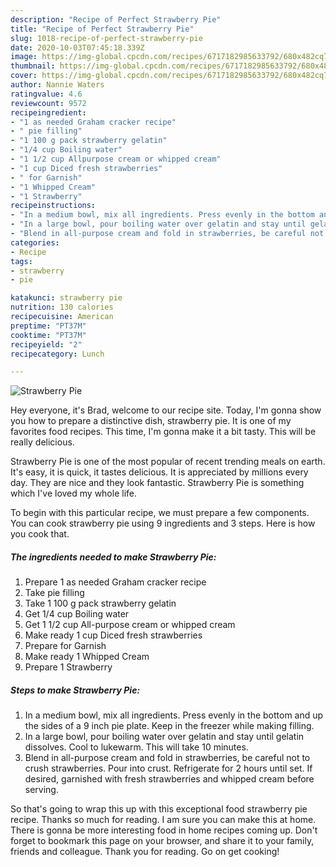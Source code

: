 ```yaml
---
description: "Recipe of Perfect Strawberry Pie"
title: "Recipe of Perfect Strawberry Pie"
slug: 1018-recipe-of-perfect-strawberry-pie
date: 2020-10-03T07:45:18.339Z
image: https://img-global.cpcdn.com/recipes/6717182985633792/680x482cq70/strawberry-pie-recipe-main-photo.jpg
thumbnail: https://img-global.cpcdn.com/recipes/6717182985633792/680x482cq70/strawberry-pie-recipe-main-photo.jpg
cover: https://img-global.cpcdn.com/recipes/6717182985633792/680x482cq70/strawberry-pie-recipe-main-photo.jpg
author: Nannie Waters
ratingvalue: 4.6
reviewcount: 9572
recipeingredient:
- "1 as needed Graham cracker recipe"
- " pie filling"
- "1 100 g pack strawberry gelatin"
- "1/4 cup Boiling water"
- "1 1/2 cup Allpurpose cream or whipped cream"
- "1 cup Diced fresh strawberries"
- " for Garnish"
- "1 Whipped Cream"
- "1 Strawberry"
recipeinstructions:
- "In a medium bowl, mix all ingredients. Press evenly in the bottom and up the sides of a 9 inch pie plate. Keep in the freezer while making filling."
- "In a large bowl, pour boiling water over gelatin and stay until gelatin dissolves. Cool to lukewarm. This will take 10 minutes."
- "Blend in all-purpose cream and fold in strawberries, be careful not to crush strawberries. Pour into crust. Refrigerate for 2 hours until set. If desired, garnished with fresh strawberries and whipped cream before serving."
categories:
- Recipe
tags:
- strawberry
- pie

katakunci: strawberry pie 
nutrition: 130 calories
recipecuisine: American
preptime: "PT37M"
cooktime: "PT37M"
recipeyield: "2"
recipecategory: Lunch

---
```



![Strawberry Pie](https://img-global.cpcdn.com/recipes/6717182985633792/680x482cq70/strawberry-pie-recipe-main-photo.jpg)

Hey everyone, it's Brad, welcome to our recipe site. Today, I'm gonna show you how to prepare a distinctive dish, strawberry pie. It is one of my favorites food recipes. This time, I'm gonna make it a bit tasty. This will be really delicious.

Strawberry Pie is one of the most popular of recent trending meals on earth. It's easy, it is quick, it tastes delicious. It is appreciated by millions every day. They are nice and they look fantastic. Strawberry Pie is something which I've loved my whole life.




To begin with this particular recipe, we must prepare a few components. You can cook strawberry pie using 9 ingredients and 3 steps. Here is how you cook that.

<!--inarticleads1-->

##### The ingredients needed to make Strawberry Pie:

1. Prepare 1 as needed Graham cracker recipe
1. Take  pie filling
1. Take 1 100 g pack strawberry gelatin
1. Get 1/4 cup Boiling water
1. Get 1 1/2 cup All-purpose cream or whipped cream
1. Make ready 1 cup Diced fresh strawberries
1. Prepare  for Garnish
1. Make ready 1 Whipped Cream
1. Prepare 1 Strawberry




<!--inarticleads2-->

##### Steps to make Strawberry Pie:

1. In a medium bowl, mix all ingredients. Press evenly in the bottom and up the sides of a 9 inch pie plate. Keep in the freezer while making filling.
1. In a large bowl, pour boiling water over gelatin and stay until gelatin dissolves. Cool to lukewarm. This will take 10 minutes.
1. Blend in all-purpose cream and fold in strawberries, be careful not to crush strawberries. Pour into crust. Refrigerate for 2 hours until set. If desired, garnished with fresh strawberries and whipped cream before serving.




So that's going to wrap this up with this exceptional food strawberry pie recipe. Thanks so much for reading. I am sure you can make this at home. There is gonna be more interesting food in home recipes coming up. Don't forget to bookmark this page on your browser, and share it to your family, friends and colleague. Thank you for reading. Go on get cooking!
